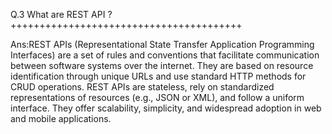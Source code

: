 Q.3 What are REST API ?++++++++++++++++++++++++++++++++++++++++

Ans:REST APIs (Representational State Transfer Application Programming Interfaces) are a set of rules and conventions that facilitate communication between software systems over the internet. They are based on resource identification through unique URLs and use standard HTTP methods for CRUD operations. REST APIs are stateless, rely on standardized representations of resources (e.g., JSON or XML), and follow a uniform interface. They offer scalability, simplicity, and widespread adoption in web and mobile applications.